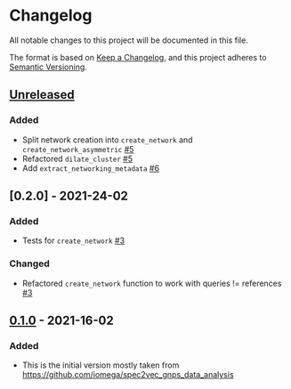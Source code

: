 # Changelog

All notable changes to this project will be documented in this file.

The format is based on [Keep a Changelog](https://keepachangelog.com/en/1.0.0/),
and this project adheres to [Semantic Versioning](https://semver.org/spec/v2.0.0.html).

## [Unreleased]

### Added

- Split network creation into `create_network` and `create_network_asymmetric` [#5](https://github.com/matchms/matchms_extras/pull/5)
- Refactored `dilate_cluster` [#5](https://github.com/matchms/matchms_extras/pull/5)
- Add `extract_networking_metadata` [#6](https://github.com/matchms/matchms_extras/pull/6)

## [0.2.0] - 2021-24-02

### Added

- Tests for `create_network` [#3](https://github.com/matchms/matchms_extras/pull/3)

### Changed

- Refactored `create_network` function to work with queries != references [#3](https://github.com/matchms/matchms_extras/pull/3)

## [0.1.0] - 2021-16-02

### Added

- This is the initial version mostly taken from https://github.com/iomega/spec2vec_gnps_data_analysis

[Unreleased]: https://github.com/matchms/matchms_extras/compare/0.1.0...HEAD
[0.1.0]: https://github.com/matchms/matchms_extras/releases/tag/0.1.0
